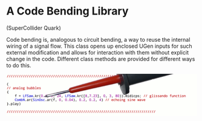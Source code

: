 # A Code Bending Library
(SuperCollider Quark)

Code bending is, analogous to circuit bending, a way to reuse the internal wiring of a signal flow. This class opens up enclosed UGen inputs for such external modification and allows for interaction with them without explicit change in the code. Different class methods are provided for different ways to do this.

![ScreenShot](bending.png)
